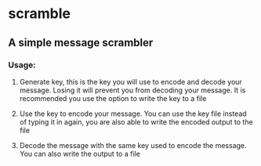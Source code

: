# scramble
<h2>A simple message scrambler</h2>

<h3> Usage: </h3>

1. Generate key, this is the key you will use to encode and decode your message. Losing it will prevent you from decoding your message. It is recommended you use the option to write the key to a file

3. Use the key to encode your message. You can use the key file instead of typing it in again, you are also able to write the encoded output to the file

5. Decode the message with the same key used to encode the message. You can also write the output to a file
